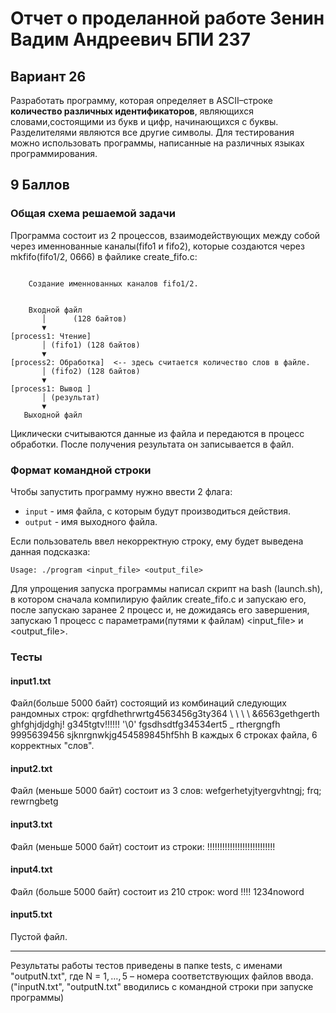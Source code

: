 # Отчет о проделанной работе Зенин Вадим Андреевич БПИ 237 
## Вариант 26 
Разработать программу, которая определяет в ASCII–строке **количество различных идентификаторов**, являющихся словами,cостоящими из букв и цифр, начинающихся с буквы. Разделителями являются все другие символы. Для тестирования можно
использовать программы, написанные на различных языках программирования.
## 9 Баллов
### Общая схема решаемой задачи
Программа состоит из 2 процессов, взаимодействующих между собой через именнованные каналы(fifo1 и fifo2), которые создаются через mkfifo(fifo1/2, 0666) в файлике create_fifo.c:
```

    Создание именнованных каналов fifo1/2. 


    Входной файл
       │      (128 байтов)
       ▼
[process1: Чтение]
       │ (fifo1) (128 байтов)
       ▼
[process2: Обработка]  <-- здесь считается количество слов в файле.
       │ (fifo2) (128 байтов)
       ▼
[process1: Вывод ]
       │ (результат)
       ▼
   Выходной файл

```
Циклически считываются данные из файла и передаются в процесс обработки. После получения результата он записывается в файл. 


### Формат командной строки
Чтобы запустить программу нужно ввести 2 флага:
- `input` - имя файла, с которым будут производиться действия.
- `output` - имя выходного файла.

Если пользователь ввел некорректную строку, ему будет выведена данная подсказка:
```
Usage: ./program <input_file> <output_file>
```
Для упрощения запуска программы написал скрипт на bash (launсh.sh), в котором сначала компилирую файлик create_fifo.c и запускаю его, после запускаю заранее 2 процесс и, не дожидаясь его завершения, запускаю 1 процесс с параметрами(путями к файлам) <input_file> и <output_file>.

### Тесты 
#### input1.txt
Файл(больше 5000 байт) состоящий из комбинаций следующих рандомных строк:
qrgfdhethrwrtg4563456g3ty364
 \ 
 \ 
 \ 
\ &6563gethgerth ghfghjdjdghj! g345tgtv!!!!!! '\0'
fgsdhsdtfg34534ert5 _ rthergngfh 9995639456 sjknrgnwkjg454589845hf5hh
В каждых 6 строках файла, 6 корректных "слов".
#### input2.txt
Файл (меньше 5000 байт) состоит из 3 слов:
wefgerhetyjtyergvhtngj; frq; rewrngbetg
#### input3.txt
Файл (меньше 5000 байт) состоит из строки:
!!!!!!!!!!!!!!!!!!!!!!!!!!!
#### input4.txt
Файл (больше 5000 байт) состоит из 210 строк:
word !!!! 1234noword
#### input5.txt
Пустой файл.

---
Результаты работы тестов приведены в папке tests, с именами "outputN.txt", где N = $1, \dots, 5$ – номера соответствующих файлов ввода. ("inputN.txt", "outputN.txt" вводились с командной строки при запуске программы)